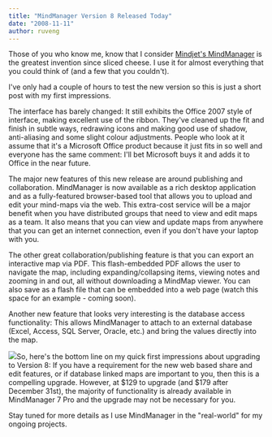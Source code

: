 ```yaml
---
title: "MindManager Version 8 Released Today"
date: "2008-11-11"
author: ruveng
---
```


Those of you who know me, know that I consider [Mindjet's MindManager](http://www.mindjet.com "Mindjet Home") is the greatest invention since sliced cheese. I use it for almost everything that you could think of (and a few that you couldn't).

I've only had a couple of hours to test the new version so this is just a short post with my first impressions.

The interface has barely changed: It still exhibits the Office 2007 style of interface, making excellent use of the ribbon. They've cleaned up the fit and finish in subtle ways, redrawing icons and making good use of shadow, anti-aliasing and some slight colour adjustments. People who look at it assume that it's a Microsoft Office product because it just fits in so well and everyone has the same comment: I'll bet Microsoft buys it and adds it to Office in the near future.

The major new features of this new release are around publishing and collaboration. MindManager is now available as a rich desktop application and as a fully-featured browser-based tool that allows you to upload and edit your mind-maps via the web. This extra-cost service will be a major benefit when you have distributed groups that need to view and edit maps as a team. It also means that you can view and update maps from anywhere that you can get an internet connection, even if you don't have your laptop with you.

The other great collaboration/publishing feature is that you can export an interactive map via PDF. This flash-embedded PDF allows the user to navigate the map, including expanding/collapsing items, viewing notes and zooming in and out, all without downloading a MindMap viewer. You can also save as a flash file that can be embedded into a web page (watch this space for an example - coming soon).

Another new feature that looks very interesting is the database access functionality: This allows MindManager to attach to an external database (Excel, Access, SQL Server, Oracle, etc.) and bring the values directly into the map. 

![](images/mindmanager8logo.gif)So, here's the bottom line on my quick first impressions about upgrading to Version 8: If you have a requirement for the new web based share and edit features, or if database linked maps are important to you, then this is a compelling upgrade. However, at $129 to upgrade (and $179 after December 31st), the majority of functionality is already available in MindManager 7 Pro and the upgrade may not be necessary for you.

Stay tuned for more details as I use MindManager in the "real-world" for my ongoing projects.

